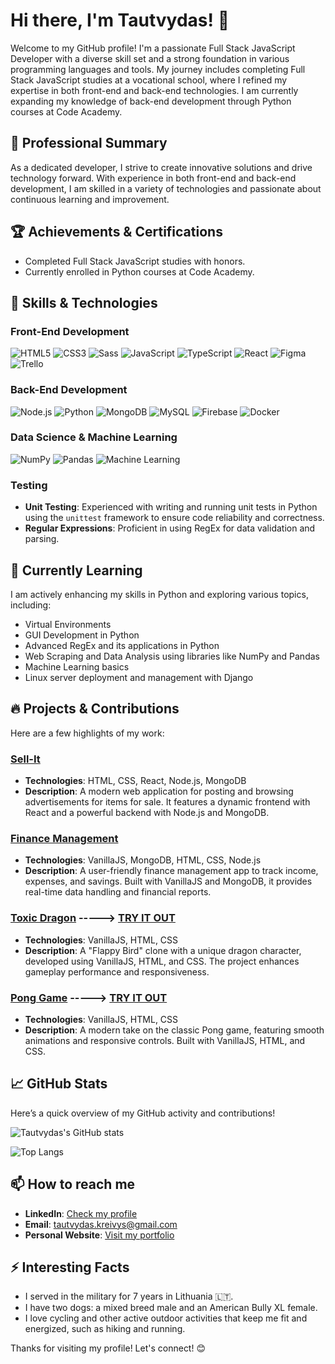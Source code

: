 # Hi there, I'm Tautvydas! 👋

<!-- ![Banner](https://your-banner-image-url.com) <!-- Add your profile banner image here -->

Welcome to my GitHub profile! I'm a passionate Full Stack JavaScript Developer with a diverse skill set and a strong foundation in various programming languages and tools. My journey includes completing Full Stack JavaScript studies at a vocational school, where I refined my expertise in both front-end and back-end technologies. I am currently expanding my knowledge of back-end development through Python courses at Code Academy.

## 🚀 Professional Summary
As a dedicated developer, I strive to create innovative solutions and drive technology forward. With experience in both front-end and back-end development, I am skilled in a variety of technologies and passionate about continuous learning and improvement.

## 🏆 Achievements & Certifications
- Completed Full Stack JavaScript studies with honors.
- Currently enrolled in Python courses at Code Academy.
<!-- - [Certification Name](#) - Description of certification. -->

## 🚀 Skills & Technologies

### Front-End Development
<p>
  <img src="https://img.shields.io/badge/HTML5-%23E34F26.svg?&style=for-the-badge&logo=html5&logoColor=white" alt="HTML5" />
  <img src="https://img.shields.io/badge/CSS3-%231572B6.svg?&style=for-the-badge&logo=css3&logoColor=white" alt="CSS3" />
  <img src="https://img.shields.io/badge/Sass-%23CC6699.svg?&style=for-the-badge&logo=sass&logoColor=white" alt="Sass" />
  <img src="https://img.shields.io/badge/JavaScript-%23F7DF1E.svg?&style=for-the-badge&logo=javascript&logoColor=black" alt="JavaScript" />
  <img src="https://img.shields.io/badge/TypeScript-%23007ACC.svg?&style=for-the-badge&logo=typescript&logoColor=white" alt="TypeScript" />
  <img src="https://img.shields.io/badge/React-%2320232a.svg?&style=for-the-badge&logo=react&logoColor=%2361DAFB" alt="React" />
  <img src="https://img.shields.io/badge/Figma-%23F24E1E.svg?&style=for-the-badge&logo=figma&logoColor=white" alt="Figma" />
  <img src="https://img.shields.io/badge/Trello-%230079BF.svg?&style=for-the-badge&logo=trello&logoColor=white" alt="Trello" />
</p>

### Back-End Development
<p>
  <img src="https://img.shields.io/badge/Node.js-%23339933.svg?&style=for-the-badge&logo=nodedotjs&logoColor=white" alt="Node.js" />
  <img src="https://img.shields.io/badge/Python-%233776AB.svg?&style=for-the-badge&logo=python&logoColor=white" alt="Python" />
  <!--<img src="https://img.shields.io/badge/Django-%23092E20.svg?&style=for-the-badge&logo=django&logoColor=white" alt="Django" />-->
  <img src="https://img.shields.io/badge/MongoDB-%2347A248.svg?&style=for-the-badge&logo=mongodb&logoColor=white" alt="MongoDB" />
  <img src="https://img.shields.io/badge/MySQL-%234479A1.svg?&style=for-the-badge&logo=mysql&logoColor=white" alt="MySQL" />
  <img src="https://img.shields.io/badge/Firebase-%23FFCA28.svg?&style=for-the-badge&logo=firebase&logoColor=black" alt="Firebase" />
  <img src="https://img.shields.io/badge/Docker-%232496ED.svg?&style=for-the-badge&logo=docker&logoColor=white" alt="Docker" />
</p>

### Data Science & Machine Learning
<p>
  <img src="https://img.shields.io/badge/NumPy-%23013243.svg?&style=for-the-badge&logo=numpy&logoColor=white" alt="NumPy" />
  <img src="https://img.shields.io/badge/Pandas-%23150458.svg?&style=for-the-badge&logo=pandas&logoColor=white" alt="Pandas" />
  <img src="https://img.shields.io/badge/Machine%20Learning-%23FF6F00.svg?&style=for-the-badge&logo=tensorflow&logoColor=white" alt="Machine Learning" />
</p>

### Testing
- **Unit Testing**: Experienced with writing and running unit tests in Python using the `unittest` framework to ensure code reliability and correctness.
- **Regular Expressions**: Proficient in using RegEx for data validation and parsing.

## 🌱 Currently Learning
I am actively enhancing my skills in Python and exploring various topics, including:
- Virtual Environments
- GUI Development in Python
- Advanced RegEx and its applications in Python
- Web Scraping and Data Analysis using libraries like NumPy and Pandas
- Machine Learning basics
- Linux server deployment and management with Django

## 🔥 Projects & Contributions
Here are a few highlights of my work:

### [Sell-It](https://github.com/TautvydasKre/ad-page.git)
- **Technologies**: HTML, CSS, React, Node.js, MongoDB
- **Description**: A modern web application for posting and browsing advertisements for items for sale. It features a dynamic frontend with React and a powerful backend with Node.js and MongoDB.

### [Finance Management](https://github.com/TautvydasKre/FinanceManagment.git)
- **Technologies**: VanillaJS, MongoDB, HTML, CSS, Node.js
- **Description**: A user-friendly finance management app to track income, expenses, and savings. Built with VanillaJS and MongoDB, it provides real-time data handling and financial reports.

### [Toxic Dragon](https://github.com/TautvydasKre/Toxic-Dragon.git) -----> [TRY IT OUT](https://toxic-dragon-1gu6jq75d-tautvydas-projects-48b435cb.vercel.app)
- **Technologies**: VanillaJS, HTML, CSS
- **Description**: A "Flappy Bird" clone with a unique dragon character, developed using VanillaJS, HTML, and CSS. The project enhances gameplay performance and responsiveness.

### [Pong Game](https://github.com/TautvydasKre/Pong_Game.git) -----> [TRY IT OUT](https://pong-game-azure.vercel.app)
- **Technologies**: VanillaJS, HTML, CSS
- **Description**: A modern take on the classic Pong game, featuring smooth animations and responsive controls. Built with VanillaJS, HTML, and CSS.

<!--
### [Pong Game](https://github.com/TautvydasKre/Pong_Game.git) ----.-> [TRY IT OUT](https://pong-game-azure.vercel.app)
- **Technologies**: VanillaJS, HTML, CSS
- **Description**: This "Pong Game" is a modern take on the classic arcade game. It features smooth animations and responsive controls, allowing players to compete against the computer. Built with VanillaJS, HTML, and CSS.
-->

## 📈 GitHub Stats
Here’s a quick overview of my GitHub activity and contributions!

![Tautvydas's GitHub stats](https://github-readme-stats.vercel.app/api?username=TautvydasKre&show_icons=true&count_private=true&hide=prs&theme=radical&hide_title=true&border_radius=10&bg_color=30,e96443,904e95)

![Top Langs](https://github-readme-stats.vercel.app/api/top-langs/?username=TautvydasKre&layout=compact&theme=radical)



## 📫 How to reach me
- **LinkedIn**: [Check my profile](https://www.linkedin.com/in/tautvydas-kreivys)
- **Email**: [tautvydas.kreivys@gmail.com](mailto:tautvydas.kreivys@gmail.com)
- **Personal Website**: [Visit my portfolio](https://portfolio-topaz-seven-25.vercel.app/index.html) <!-- Add your portfolio link here -->

## ⚡ Interesting Facts
- I served in the military for 7 years in Lithuania 🇱🇹.
- I have two dogs: a mixed breed male and an American Bully XL female.
- I love cycling and other active outdoor activities that keep me fit and energized, such as hiking and running.

Thanks for visiting my profile! Let's connect! 😊
